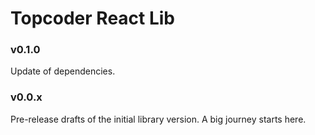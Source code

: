 # Topcoder React Lib

### v0.1.0
Update of dependencies.

### v0.0.x
Pre-release drafts of the initial library version. A big journey starts here.
